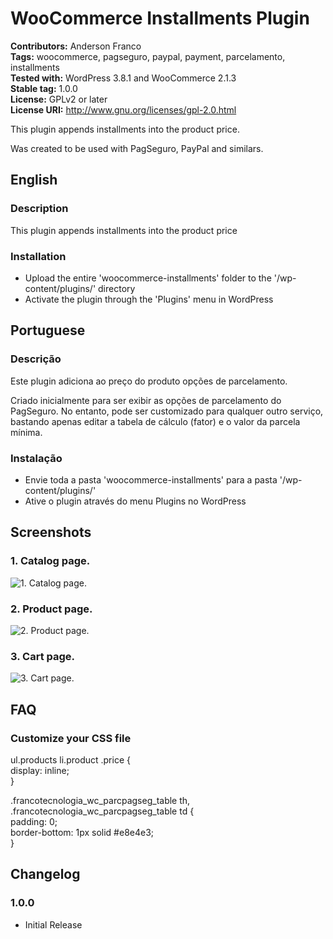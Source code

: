 # WooCommerce Installments Plugin #
**Contributors:** Anderson Franco  
**Tags:** woocommerce, pagseguro, paypal, payment, parcelamento, installments  
**Tested with:** WordPress 3.8.1 and WooCommerce 2.1.3  
**Stable tag:** 1.0.0  
**License:** GPLv2 or later  
**License URI:** http://www.gnu.org/licenses/gpl-2.0.html  

This plugin appends installments into the product price.

Was created to be used with PagSeguro, PayPal and similars.

## English ##

### Description ###

This plugin appends installments into the product price

### Installation ###

* Upload the entire 'woocommerce-installments' folder to the '/wp-content/plugins/' directory
* Activate the plugin through the 'Plugins' menu in WordPress

## Portuguese ##

### Descrição ###

Este plugin adiciona ao preço do produto opções de parcelamento.

Criado inicialmente para ser exibir as opções de parcelamento do PagSeguro. No entanto, pode ser customizado para qualquer outro serviço, bastando apenas editar a tabela de cálculo (fator) e o valor da parcela mínima.

### Instalação ###

* Envie toda a pasta 'woocommerce-installments' para a pasta '/wp-content/plugins/'
* Ative o plugin através do menu Plugins no WordPress

## Screenshots ##

### 1. Catalog page. ###
![1. Catalog page.](http://andersonfranco.github.io/images/woocommerce-installments/catalog.png)

### 2. Product page. ###
![2. Product page.](http://andersonfranco.github.io/images/woocommerce-installments/product.png)

### 3. Cart page. ###
![3. Cart page.](http://andersonfranco.github.io/images/woocommerce-installments/cart.png)

## FAQ ##

### Customize your CSS file ###

  ul.products li.product .price {  
    display: inline;  
  }  

  .francotecnologia_wc_parcpagseg_table th,  
  .francotecnologia_wc_parcpagseg_table td {  
    padding: 0;  
    border-bottom: 1px solid #e8e4e3;  
  }  

## Changelog ##

### 1.0.0 ###

* Initial Release

